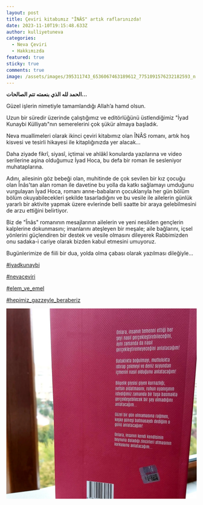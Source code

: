 ```yaml
---
layout: post
title: Çeviri kitabımız "ÎNÂS" artık raflarınızda!
date: 2023-11-10T19:15:48.633Z
author: kulliyetuneva
categories:
  - Neva Çeviri
  - Hakkımızda
featured: true
sticky: true
comments: true
image: /assets/images/395311743_6536067463189612_7751091576232182593_n.jpg
---
```

**الحمد لله الذي بنعمته تتم الصالحات...**

Güzel işlerin nimetiyle tamamlandığı Allah’a hamd olsun.

Uzun bir süredir üzerinde çalıştığımız ve editörlüğünü üstlendiğimiz "İyad Kunaybi Külliyatı"nın semerelerini çok şükür almaya başladık.

Neva [](<>)muallimeleri olarak ikinci çeviri kitabımız olan ÎNÂS romanı, artık hoş kisvesi ve tesirli hikayesi ile kitaplığınızda yer alacak...

Daha ziyade fikrî, siyasî, içtimai ve ahlâkî konularda yazılarına ve video serilerine aşina olduğumuz İyad Hoca, bu defa bir roman ile sesleniyor muhataplarına.

Adını, ailesinin göz bebeği olan, muhitinde de çok sevilen bir kız çocuğu olan Înâs'tan alan roman ile davetine bu yolla da katkı sağlamayı umduğunu vurgulayan İyad Hoca, romanı anne-babaların çocuklarıyla her gün bölüm bölüm okuyabilecekleri şekilde tasarladığını ve bu vesile ile ailelerin günlük yararlı bir aktivite yapmak üzere evlerinde belli saatte bir araya gelebilmesini de arzu ettiğini belirtiyor.

Biz de "Înâs" romanının mesajlarının ailelerin ve yeni nesilden gençlerin kalplerine dokunmasını; imanlarını ateşleyen bir meşale; aile bağlarını, içsel yönlerini güçlendiren bir destek ve vesile olmasını dileyerek Rabbimizden onu sadaka-i cariye olarak bizden kabul etmesini umuyoruz.

Bugünlerimize de fiili bir dua, yolda olma çabası olarak yazılması dileğiyle...

[\#iyadkunaybi](https://www.facebook.com/hashtag/iyadkunaybi?__eep__=6&__cft__[0]=AZUQunBeLaWS5QMoUKOmEJl6c-mbesp30U6wnUWdcfyFpFE9aeM-sZAdtgzZOmqoKZP4o_1sJodbg7VDVcWm2jHFJHnyXAM0MUF0p2QthMV8GNOkfRKMmPAtY1q7ytk0MqtcTD7qnWIxJoeQFnsbyj23dgvCE6qwDnt_5rRHKxYwhQ&__tn__=*NK-R)

[\#nevaceviri](https://www.facebook.com/hashtag/nevaceviri?__eep__=6&__cft__[0]=AZUQunBeLaWS5QMoUKOmEJl6c-mbesp30U6wnUWdcfyFpFE9aeM-sZAdtgzZOmqoKZP4o_1sJodbg7VDVcWm2jHFJHnyXAM0MUF0p2QthMV8GNOkfRKMmPAtY1q7ytk0MqtcTD7qnWIxJoeQFnsbyj23dgvCE6qwDnt_5rRHKxYwhQ&__tn__=*NK-R)

[\#elem_ve_emel](https://www.facebook.com/hashtag/elem_ve_emel?__eep__=6&__cft__[0]=AZUQunBeLaWS5QMoUKOmEJl6c-mbesp30U6wnUWdcfyFpFE9aeM-sZAdtgzZOmqoKZP4o_1sJodbg7VDVcWm2jHFJHnyXAM0MUF0p2QthMV8GNOkfRKMmPAtY1q7ytk0MqtcTD7qnWIxJoeQFnsbyj23dgvCE6qwDnt_5rRHKxYwhQ&__tn__=*NK-R)

[\#hepimiz_gazzeyle_beraberiz](https://www.facebook.com/hashtag/hepimiz_gazzeyle_beraberiz?__eep__=6&__cft__[0]=AZUQunBeLaWS5QMoUKOmEJl6c-mbesp30U6wnUWdcfyFpFE9aeM-sZAdtgzZOmqoKZP4o_1sJodbg7VDVcWm2jHFJHnyXAM0MUF0p2QthMV8GNOkfRKMmPAtY1q7ytk0MqtcTD7qnWIxJoeQFnsbyj23dgvCE6qwDnt_5rRHKxYwhQ&__tn__=*NK-R)

![](/assets/images/395284036_6536067466522945_4431515389366333508_n.jpg)